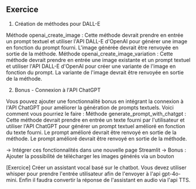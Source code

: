 ## Exercice

1. Création de méthodes pour DALL-E

Méthode openai_create_image : Cette méthode devrait prendre en entrée un prompt textuel et utiliser l'API DALL-E d'OpenAI pour générer une image en fonction du prompt fourni. L'image générée devrait être renvoyée en sortie de la méthode.
Méthode openai_create_image_variation : Cette méthode devrait prendre en entrée une image existante et un prompt textuel et utiliser l'API DALL-E d'OpenAI pour créer une variante de l'image en fonction du prompt. La variante de l'image devrait être renvoyée en sortie de la méthode.

2. Bonus - Connexion à l'API ChatGPT

Vous pouvez ajouter une fonctionnalité bonus en intégrant la connexion à l'API ChatGPT pour améliorer la génération de prompts textuels. Voici comment vous pourriez le faire :
Méthode generate_prompt_with_chatgpt : Cette méthode devrait prendre en entrée un texte fourni par l'utilisateur et utiliser l'API ChatGPT pour générer un prompt textuel amélioré en fonction du texte fourni. Le prompt amélioré devrait être renvoyé en sortie de la méthode. Le prompt amélioré devrait être renvoyé en sortie de la méthode.

-> Intégrer ces fonctionnalités dans une nouvelle page Streamlit
-> Bonus : Ajouter la possibilité de télécharger les images générés via un bouton


[Exercice]
Créer un assistant vocal basé sur le chatbot.
Vous devez utiliser whisper pour prendre l'entrée utilisateur afin de l'envoyer à l'api gpt-4o-mini. Enfin il faudra convertir la réponse de l'assistant en audio via l'api TTS.